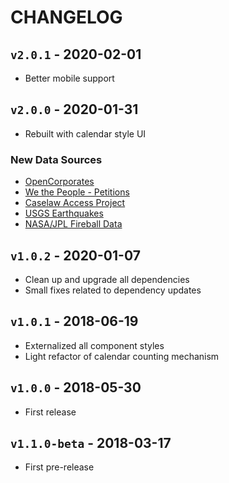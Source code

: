 # CHANGELOG

## `v2.0.1` - 2020-02-01

- Better mobile support

## `v2.0.0` - 2020-01-31

- Rebuilt with calendar style UI

### New Data Sources

- [OpenCorporates](https://api.opencorporates.com/documentation/API-Reference)
- [We the People - Petitions](https://petitions.whitehouse.gov/developers)
- [Caselaw Access Project](https://case.law/api/)
- [USGS Earthquakes](https://earthquake.usgs.gov/fdsnws/event/1/)
- [NASA/JPL Fireball Data](https://ssd-api.jpl.nasa.gov/doc/fireball.html)

## `v1.0.2` - 2020-01-07

- Clean up and upgrade all dependencies
- Small fixes related to dependency updates

## `v1.0.1` - 2018-06-19

- Externalized all component styles
- Light refactor of calendar counting mechanism

## `v1.0.0` - 2018-05-30

- First release

## `v1.1.0-beta` - 2018-03-17

- First pre-release
